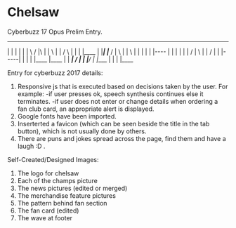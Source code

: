 # Chelsaw
Cyberbuzz 17 Opus Prelim Entry.

_____  ____  ____           ____             ___  ___ _____   ___  _____ _____
  |   |     |     |   |     |    \  / |\   | |  \  |  |      /   \   |   |
  |   |____ |     |___|     |___  \/  | \  | |   \ |  |     |     |  |   |----
  |   |     |     |   |        |  /   |  \ | |   / |  |     |-----|  |   |
  |   |____ |____ |   |     ___| /    |   \| |__/ _|_ |____ |     |  |   |____
  
  Entry for cyberbuzz 2017 details:
  1) Responsive js that is executed based on decisions taken by the user. 
     For example:
     -if user presses ok, speech synthesis continues else it terminates.
     -if user does not enter or change details when ordering a fan club card, an appropriate alert is displayed.
  2) Google fonts have been imported.
  3) Inserterted a favicon (which can be seen beside the title in the tab button), which is not usually done by others.
  4) There are puns and jokes spread across the page, find them and have a laugh :D .
  
  Self-Created/Designed Images:
  1) The logo for chelsaw
  2) Each of the champs picture
  3) The news pictures (edited or merged)
  4) The merchandise feature pictures
  5) The pattern behind fan section
  6) The fan card (edited)
  7) The wave at footer

